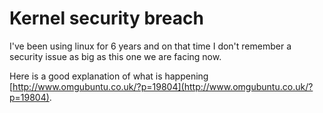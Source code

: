 

# Kernel security breach

I've been using linux for 6 years and on that time I don't remember a security issue as big as this one we are facing now.

Here is a good explanation of what is happening [http://www.omgubuntu.co.uk/?p=19804](http://www.omgubuntu.co.uk/?p=19804).
